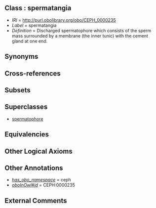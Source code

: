 
## Class : spermatangia

 * *IRI* = http://purl.obolibrary.org/obo/CEPH_0000235
 * *Label* = spermatangia
 * *Definition* = Discharged spermatophore which consists of the sperm mass surrounded by a membrane (the inner tunic) with the cement gland at one end.

## Synonyms


## Cross-references


## Subsets


## Superclasses

 * [spermatophore](../../CEPH/37/CEPH_0000237.md)

## Equivalencies


## Other Logical Axioms


## Other Annotations

 * *[has_obo_namespace](../../ce/oboInOwl#hasOBONamespace.md)* = ceph
 * *[oboInOwl#id](../../id/oboInOwl#id.md)* = CEPH:0000235

## External Comments


